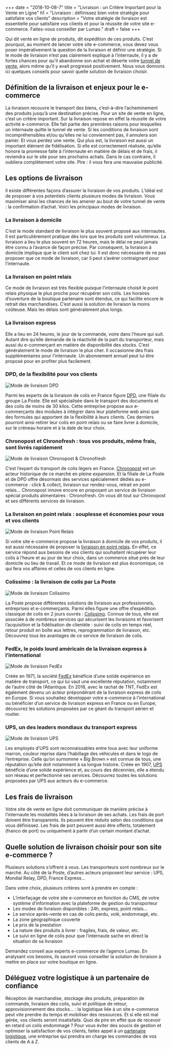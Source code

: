+++
date = "2018-10-08-7"
title = "Livraison : un Critère Important pour la Vente en Ligne"
h1 = "Livraison : définissez bien votre stratégie pour satisfaire vos clients"
description = "Votre stratégie de livraison est essentielle pour satisfaire vos clients et pour la réussite de votre site e-commerce. Faites-vous conseiller par Lumao."
draft = false
+++

Qui dit vente en ligne de produits, dit expédition de ces produits. C’est pourquoi, au moment de lancer votre site e-commerce, vous devez vous poser impérativement la question de la livraison et définir une stratégie. Si le mode de livraison n’est pas clairement expliqué à l’internaute, il y a de fortes chances pour qu’il abandonne son achat et déserte votre [tunnel de vente](/ecommerce/tunnel-de-vente/), alors même qu’il y avait progressé positivement. Nous vous donnons ici quelques conseils pour savoir quelle solution de livraison choisir.

## Définition de la livraison et enjeux pour le e-commerce

La livraison recouvre le transport des biens, c’est-à-dire l’acheminement des produits jusqu’à une destination précise. Pour un site de vente en ligne, c’est un critère important. Sur la livraison repose en effet la réussite de votre activité e-commerce. Elle fait partie des premières raisons pour lesquelles un internaute quitte le tunnel de vente. Si les conditions de livraison sont incompréhensibles et/ou qu’elles ne lui conviennent pas, il annulera son panier. Et vous perdez une vente. Qui plus est, la livraison est aussi un important élément de fidélisation. Si elle est correctement réalisée, qu’elle honore la promesse faite à l’internaute en matière de délais et de frais, il reviendra sur le site pour ses prochains achats. Dans le cas contraire, il oubliera complètement votre site. Pire : il vous fera une mauvaise publicité.

## Les options de livraison

Il existe différentes façons d’assurer la livraison de vos produits. L’idéal est de proposer à vos potentiels clients plusieurs modes de livraison. Vous maximiser ainsi les chances de les amener au bout de votre tunnel de vente : la confirmation d’achat. Voici les principaux modes de livraison.

### La livraison à domicile

C’est le mode standard de livraison le plus souvent proposé aux internautes. Il est particulièrement pratique dès lors que les produits sont volumineux. La livraison a lieu le plus souvent en 72 heures, mais le délai ne peut jamais être connu à l’avance de façon précise. Par conséquent, la livraison à domicile implique que le client soit chez lui. Il est donc nécessaire de ne pas proposer que ce mode de livraison, car il peut s’avérer contraignant pour l’internaute.

### La livraison en point relais

Ce mode de livraison est très flexible puisque l’internaute choisit le point relais physique le plus proche pour récupérer son colis. Les horaires d’ouverture de la boutique partenaire sont étendus, ce qui facilite encore le retrait des marchandises. C’est aussi la solution de livraison la moins coûteuse. Mais les délais sont généralement plus longs.

### La livraison express

Elle a lieu en 24 heures, le jour de la commande, voire dans l’heure qui suit. Autant dire qu’elle demande de la réactivité de la part du transporteur, mais aussi du e-commerçant en matière de disponibilité des stocks. C’est généralement le mode de livraison le plus cher. Il occasionne des frais supplémentaires pour l’internaute. Un abonnement annuel peut lui être proposé pour en profiter plus facilement.

### DPD, de la flexibilité pour vos clients

<img class="animate zoomIn margin-auto" src="/images/livraison/logo-dpd.png" alt="Mode de livraison DPD" />

Parmi les experts de la livraison de colis en France figure [DPD](/ecommerce/tunnel-de-vente/livraison/dpd/), une filiale du groupe La Poste. Elle est spécialisée dans le transport des documents et des colis de moins de 30 kilos. Cette entreprise propose aux e-commerçants des modules à intégrer dans leur plateforme web ainsi que des formules qui apportent de la flexibilité à leurs clients. Ces derniers pourront ainsi retirer leur colis en point relais ou se faire livrer à domicile, sur le créneau horaire et à la date de leur choix.

### Chronopost et Chronofresh :  tous vos produits, même frais, sont livrés rapidement

<img class="animate zoomIn margin-auto" src="/images/livraison/logo-chronofresh.jpg" alt="Mode de livraison Chronopost & Chronofresh" />

C’est l’expert du transport de colis légers en France. [Chronopost](/ecommerce/tunnel-de-vente/livraison/chronopost/) est un acteur historique de ce marché en pleine expansion. Et la filiale de La Poste et de DPD offre désormais des services spécialement dédiés au e-commerce : click & collect, livraison sur rendez-vous, retrait en point relais… Chronopost innove encore en proposant un service de livraison spécial produits alimentaires : Chronofresh. On vous dit tout sur Chronopost et ses différents services de livraison.

### La livraison en point relais : souplesse et économies pour vous et vos clients

<img class="animate zoomIn margin-auto" src="/images/livraison/logo-pointrelais.jpg" alt="Mode de livraison Point Relais" />

Si votre site e-commerce propose la livraison à domicile de vos produits, il est aussi nécessaire de proposer la [livraison en point relais](/ecommerce/tunnel-de-vente/livraison/point-relais/). En effet, ce service répond aux besoins de vos clients qui souhaitent récupérer leur colis à l’heure et au jour de leur choix, dans un commerce situé près de leur domicile ou lieu de travail. Et ce mode de livraison est plus économique, ce qui fera vos affaires et celles de vos clients en ligne.

### Colissimo : la livraison de colis par La Poste

<img class="animate zoomIn margin-auto" src="/images/livraison/logo-colissimo.png" alt="Mode de livraison Colissimo" />

La Poste propose différentes solutions de livraison aux professionnels, entreprises et e-commerçants. Parmi elles figure une offre d’expédition classique de colis en 2 jours ouvrés : [Colissimo](/ecommerce/tunnel-de-vente/livraison/colissimo/). Connue de tous, elle est associée à de nombreux services qui sécurisent les livraisons et favorisent l’acquisition et la fidélisation de clientèle : suivi de colis en temps réel, retour produit en boîte aux lettres, reprogrammation de livraison, etc. Découvrez tous les avantages de ce service de livraison de colis.

### FedEx, le poids lourd américain de la livraison express à l’international

<img class="animate zoomIn margin-auto" src="/images/livraison/logo-fedex.jpg" alt="Mode de livraison FedEx" />

Créée en 1971, la société [FedEx](/ecommerce/tunnel-de-vente/livraison/fedex/) bénéficie d’une solide expérience en matière de transport, ce qui lui vaut une excellente réputation, notamment de l’autre côté de l’Atlantique. En 2016, avec le rachat de TNT, FedEx est également devenu un acteur prépondérant de la livraison express de colis en Europe. Si vous souhaitez développer votre e-commerce à l’international ou bénéficier d’un service de livraison express en France ou en Europe, découvrez les solutions proposées par ce géant du transport aérien et routier.

### UPS, un des leaders mondiaux du transport express

<img class="animate zoomIn margin-auto" src="/images/livraison/logo-ups.png" alt="Mode de livraison UPS" />

Les employés d’UPS sont reconnaissables entre tous avec leur uniforme marron, couleur reprise dans l’habillage des véhicules et dans le logo de l’entreprise. Celle qu’on surnomme « Big Brown » est connue de tous, une réputation qu’elle doit notamment à sa longue histoire. Créée en 1907, [UPS](/ecommerce/tunnel-de-vente/livraison/ups/) bénéficie d’une solide expérience et, au cours des décennies, elle a étendu son réseau et perfectionné ses services. Découvrez toutes les solutions proposées par UPS aux acteurs du e-commerce.

## Les frais de livraison

Votre site de vente en ligne doit communiquer de manière précise à l’internaute les modalités liées à la livraison de ses achats. Les frais de port doivent être transparents. Ils peuvent être réduits selon des conditions que vous définissez. Les frais de port peuvent aussi être offerts, totalement (franco de port) ou uniquement à partir d’un certain montant d’achat. 

## Quelle solution de livraison choisir pour son site e-commerce ?

Plusieurs solutions s’offrent à vous. Les transporteurs sont nombreux sur le marché. Au côté de la Poste, d’autres acteurs proposent leur service : UPS, Mondial Relay, DPD, France Express…

Dans votre choix, plusieurs critères sont à prendre en compte :

-	L’interfaçage de votre site e-commerce en fonction du CMS, de votre système d’information avec la plateforme de gestion du transporteur
-	Les modes de livraison disponibles : 24h, express, point relais…
-	Le service après-vente en cas de colis perdu, volé, endommagé, etc.
-	La zone géographique couverte
-	Le prix de la prestation
-	La nature des produits à livrer : fragiles, frais, de valeur, etc.
-	Le suivi en ligne de colis pour que l’internaute sache en direct la situation de sa livraison

Demandez conseil aux experts e-commerce de l’agence Lumao. En analysant vos besoins, ils sauront vous conseiller la solution de livraison à mettre en place sur votre boutique en ligne.

## Déléguez votre logistique à un partenaire de confiance

Réception de marchandise, stockage des produits, préparation de commande, livraison des colis, suivi et politique de retour, approvisionnement des stocks… : la logistique liée à un site e-commerce peut vite prendre du temps et mobiliser des ressources. Et si elle est mal gérée, vos clients seront insatisfaits. Quoi de pire en effet que de recevoir en retard un colis endommagé ? Pour vous éviter des soucis de gestion et optimiser la satisfaction de vos clients, faites appel à un [partenaire logistique](/ecommerce/tunnel-de-vente/livraison/partenaire-logistique/), une entreprise qui prendra en charge les commandes de vos clients de A à Z.
